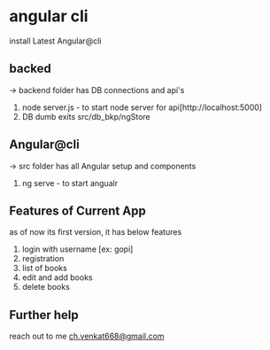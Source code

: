 # angular cli

install Latest Angular@cli 

## backed
-> backend folder has DB connections and api's 
1. node server.js - to start node server for api[http://localhost:5000]
2. DB dumb exits src/db_bkp/ngStore

## Angular@cli
-> src folder has all Angular setup and components
1. ng serve - to start angualr

## Features of Current App
as of now its first version, it has below features

1. login with username  [ex: gopi]
2. registration
3. list of books
4. edit and add books
5. delete books


## Further help

reach out to me ch.venkat668@gmail.com

	